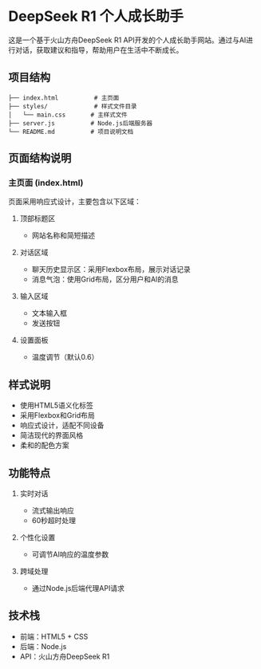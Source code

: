 # DeepSeek R1 个人成长助手

这是一个基于火山方舟DeepSeek R1 API开发的个人成长助手网站。通过与AI进行对话，获取建议和指导，帮助用户在生活中不断成长。

## 项目结构

```
├── index.html          # 主页面
├── styles/             # 样式文件目录
│   └── main.css       # 主样式文件
├── server.js          # Node.js后端服务器
└── README.md          # 项目说明文档
```

## 页面结构说明

### 主页面 (index.html)

页面采用响应式设计，主要包含以下区域：

1. 顶部标题区
   - 网站名称和简短描述

2. 对话区域
   - 聊天历史显示区：采用Flexbox布局，展示对话记录
   - 消息气泡：使用Grid布局，区分用户和AI的消息

3. 输入区域
   - 文本输入框
   - 发送按钮

4. 设置面板
   - 温度调节（默认0.6）

## 样式说明

- 使用HTML5语义化标签
- 采用Flexbox和Grid布局
- 响应式设计，适配不同设备
- 简洁现代的界面风格
- 柔和的配色方案

## 功能特点

1. 实时对话
   - 流式输出响应
   - 60秒超时处理

2. 个性化设置
   - 可调节AI响应的温度参数

3. 跨域处理
   - 通过Node.js后端代理API请求

## 技术栈

- 前端：HTML5 + CSS
- 后端：Node.js
- API：火山方舟DeepSeek R1